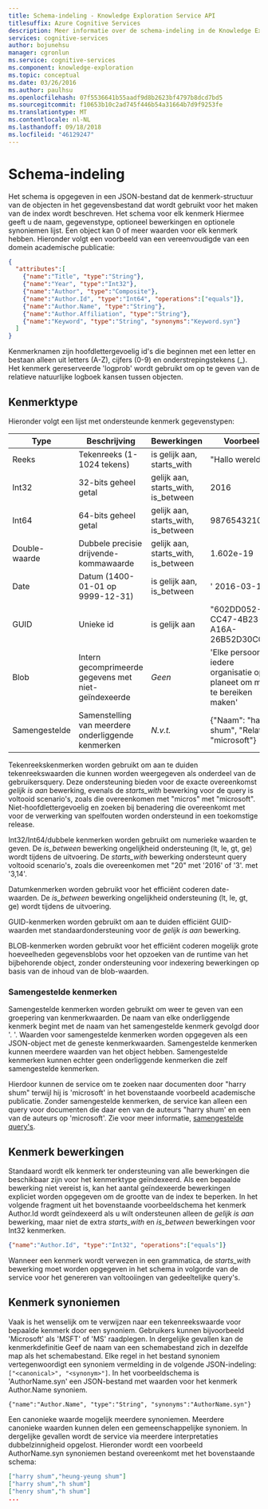 ```yaml
---
title: Schema-indeling - Knowledge Exploration Service API
titlesuffix: Azure Cognitive Services
description: Meer informatie over de schema-indeling in de Knowledge Exploration Service KES () API.
services: cognitive-services
author: bojunehsu
manager: cgronlun
ms.service: cognitive-services
ms.component: knowledge-exploration
ms.topic: conceptual
ms.date: 03/26/2016
ms.author: paulhsu
ms.openlocfilehash: 07f5536641b55aadf9d8b2623bf4797b8dcd7bd5
ms.sourcegitcommit: f10653b10c2ad745f446b54a31664b7d9f9253fe
ms.translationtype: MT
ms.contentlocale: nl-NL
ms.lasthandoff: 09/18/2018
ms.locfileid: "46129247"
---
```

# <a name="schema-format"></a>Schema-indeling

Het schema is opgegeven in een JSON-bestand dat de kenmerk-structuur van de objecten in het gegevensbestand dat wordt gebruikt voor het maken van de index wordt beschreven.  Het schema voor elk kenmerk Hiermee geeft u de naam, gegevenstype, optioneel bewerkingen en optionele synoniemen lijst.  Een object kan 0 of meer waarden voor elk kenmerk hebben.  Hieronder volgt een voorbeeld van een vereenvoudigde van een domein academische publicatie:

``` json
{
  "attributes":[
    {"name":"Title", "type":"String"},
    {"name":"Year", "type":"Int32"},
    {"name":"Author", "type":"Composite"},
    {"name":"Author.Id", "type":"Int64", "operations":["equals"]},
    {"name":"Author.Name", "type":"String"},
    {"name":"Author.Affiliation", "type":"String"},
    {"name":"Keyword", "type":"String", "synonyms":"Keyword.syn"}
  ]
}
```

Kenmerknamen zijn hoofdlettergevoelig id's die beginnen met een letter en bestaan alleen uit letters (A-Z), cijfers (0-9) en onderstrepingstekens (\_).  Het kenmerk gereserveerde 'logprob' wordt gebruikt om op te geven van de relatieve natuurlijke logboek kansen tussen objecten.

## <a name="attribute-type"></a>Kenmerktype

Hieronder volgt een lijst met ondersteunde kenmerk gegevenstypen:

| Type | Beschrijving | Bewerkingen | Voorbeeld |
|------|-------------|------------|---------|
| Reeks | Tekenreeks (1-1024 tekens) | is gelijk aan, starts_with | "Hallo wereld" |
| Int32 | 32-bits geheel getal | gelijk aan, starts_with, is_between | 2016 |
| Int64 | 64-bits geheel getal | gelijk aan, starts_with, is_between | 9876543210 |
| Double-waarde | Dubbele precisie drijvende-kommawaarde | gelijk aan, starts_with, is_between | 1.602e-19 |
| Date | Datum (1400-01-01 op 9999-12-31) | is gelijk aan, is_between | ' 2016-03-14' |
| GUID | Unieke id | is gelijk aan | "602DD052-CC47-4B23-A16A-26B52D30C05B" |
| Blob | Intern gecomprimeerde gegevens met niet-geïndexeerde | *Geen* | 'Elke persoon en iedere organisatie op de planeet om meer te bereiken maken' |
| Samengestelde | Samenstelling van meerdere onderliggende kenmerken| *N.v.t.* | {"Naam": "harry shum", "Relatie": "microsoft"} |

Tekenreekskenmerken worden gebruikt om aan te duiden tekenreekswaarden die kunnen worden weergegeven als onderdeel van de gebruikersquery.  Deze ondersteuning bieden voor de exacte overeenkomst *gelijk is aan* bewerking, evenals de *starts_with* bewerking voor de query is voltooid scenario's, zoals die overeenkomen met "micros" met "microsoft".  Niet-hoofdlettergevoelig en zoeken bij benadering die overeenkomt met voor de verwerking van spelfouten worden ondersteund in een toekomstige release.

Int32/Int64/dubbele kenmerken worden gebruikt om numerieke waarden te geven.  De *is_between* bewerking ongelijkheid ondersteuning (lt, le, gt, ge) wordt tijdens de uitvoering.  De *starts_with* bewerking ondersteunt query voltooid scenario's, zoals die overeenkomen met "20" met '2016' of '3'. met '3,14'.

Datumkenmerken worden gebruikt voor het efficiënt coderen date-waarden.  De *is_between* bewerking ongelijkheid ondersteuning (lt, le, gt, ge) wordt tijdens de uitvoering.
  
GUID-kenmerken worden gebruikt om aan te duiden efficiënt GUID-waarden met standaardondersteuning voor de *gelijk is aan* bewerking.

BLOB-kenmerken worden gebruikt voor het efficiënt coderen mogelijk grote hoeveelheden gegevensblobs voor het opzoeken van de runtime van het bijbehorende object, zonder ondersteuning voor indexering bewerkingen op basis van de inhoud van de blob-waarden.

### <a name="composite-attributes"></a>Samengestelde kenmerken

Samengestelde kenmerken worden gebruikt om weer te geven van een groepering van kenmerkwaarden.  De naam van elke onderliggende kenmerk begint met de naam van het samengestelde kenmerk gevolgd door '. '.  Waarden voor samengestelde kenmerken worden opgegeven als een JSON-object met de geneste kenmerkwaarden.  Samengestelde kenmerken kunnen meerdere waarden van het object hebben.  Samengestelde kenmerken kunnen echter geen onderliggende kenmerken die zelf samengestelde kenmerken.

Hierdoor kunnen de service om te zoeken naar documenten door "harry shum" terwijl hij is 'microsoft' in het bovenstaande voorbeeld academische publicatie.  Zonder samengestelde kenmerken, de service kan alleen een query voor documenten die daar een van de auteurs "harry shum' en een van de auteurs op 'microsoft'.  Zie voor meer informatie, [samengestelde query's](SemanticInterpretation.md#composite-function).

## <a name="attribute-operations"></a>Kenmerk bewerkingen

Standaard wordt elk kenmerk ter ondersteuning van alle bewerkingen die beschikbaar zijn voor het kenmerktype geïndexeerd.  Als een bepaalde bewerking niet vereist is, kan het aantal geïndexeerde bewerkingen expliciet worden opgegeven om de grootte van de index te beperken.  In het volgende fragment uit het bovenstaande voorbeeldschema het kenmerk Author.Id wordt geïndexeerd als u wilt ondersteunen alleen de *gelijk is aan* bewerking, maar niet de extra *starts_with* en *is_between*  bewerkingen voor Int32 kenmerken.
```json
{"name":"Author.Id", "type":"Int32", "operations":["equals"]}
```

Wanneer een kenmerk wordt verwezen in een grammatica, de *starts_with* bewerking moet worden opgegeven in het schema in volgorde van de service voor het genereren van voltooiingen van gedeeltelijke query's.  

## <a name="attribute-synonyms"></a>Kenmerk synoniemen

Vaak is het wenselijk om te verwijzen naar een tekenreekswaarde voor bepaalde kenmerk door een synoniem.  Gebruikers kunnen bijvoorbeeld 'Microsoft' als 'MSFT' of 'MS' raadplegen.  In dergelijke gevallen kan de kenmerkdefinitie Geef de naam van een schemabestand zich in dezelfde map als het schemabestand.  Elke regel in het bestand synoniem vertegenwoordigt een synoniem vermelding in de volgende JSON-indeling: `["<canonical>", "<synonym>"]`.  In het voorbeeldschema is 'AuthorName.syn' een JSON-bestand met waarden voor het kenmerk Author.Name synoniem.

`{"name":"Author.Name", "type":"String", "synonyms":"AuthorName.syn"}`


Een canonieke waarde mogelijk meerdere synoniemen.  Meerdere canonieke waarden kunnen delen een gemeenschappelijke synoniem.  In dergelijke gevallen wordt de service via meerdere interpretaties dubbelzinnigheid opgelost.  Hieronder wordt een voorbeeld AuthorName.syn synoniemen bestand overeenkomt met het bovenstaande schema:
```json
["harry shum","heung-yeung shum"]
["harry shum","h shum"]
["henry shum","h shum"]
...
```
